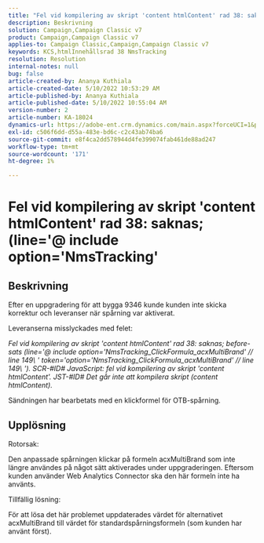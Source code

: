 ```yaml
---
title: "Fel vid kompilering av skript 'content htmlContent' rad 38: saknas; (line='@ include option='NmsTracking'"
description: Beskrivning
solution: Campaign,Campaign Classic v7
product: Campaign,Campaign Classic v7
applies-to: Campaign Classic,Campaign,Campaign Classic v7
keywords: KCS,htmlInnehållsrad 38 NmsTracking
resolution: Resolution
internal-notes: null
bug: false
article-created-by: Ananya Kuthiala
article-created-date: 5/10/2022 10:53:29 AM
article-published-by: Ananya Kuthiala
article-published-date: 5/10/2022 10:55:04 AM
version-number: 2
article-number: KA-18024
dynamics-url: https://adobe-ent.crm.dynamics.com/main.aspx?forceUCI=1&pagetype=entityrecord&etn=knowledgearticle&id=43feda6c-4fd0-ec11-a7b5-0022480a8e40
exl-id: c506f6dd-d55a-483e-bd6c-c2c43ab74ba6
source-git-commit: e8f4ca2dd578944d4fe399074fab461de88ad247
workflow-type: tm+mt
source-wordcount: '171'
ht-degree: 1%

---
```


# Fel vid kompilering av skript &#39;content htmlContent&#39; rad 38: saknas; (line=&#39;@ include option=&#39;NmsTracking&#39;

## Beskrivning


Efter en uppgradering för att bygga 9346 kunde kunden inte skicka korrektur och leveranser när spårning var aktiverat.

Leveranserna misslyckades med felet:

*Fel vid kompilering av skript &#39;content htmlContent&#39; rad 38: saknas; before-sats (line=&#39;@ include option=&#39;NmsTracking_ClickFormula_acxMultiBrand&#39; // line 149\ &#39; token=&#39;option=&#39;NmsTracking_ClickFormula_acxMultiBrand&#39; // line 149\ &#39;). SCR-#ID# JavaScript: fel vid kompilering av skript &#39;content htmlContent&#39;. JST-#ID# Det går inte att kompilera skript (content htmlContent).*

Sändningen har bearbetats med en klickformel för OTB-spårning.


## Upplösning


Rotorsak:

Den anpassade spårningen klickar på formeln acxMultiBrand som inte längre användes på något sätt aktiverades under uppgraderingen. Eftersom kunden använder Web Analytics Connector ska den här formeln inte ha använts.

Tillfällig lösning:

För att lösa det här problemet uppdaterades värdet för alternativet acxMultiBrand till värdet för standardspårningsformeln (som kunden har använt först).
